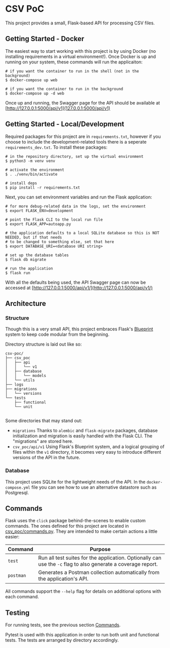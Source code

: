 # CSV PoC

This project provides a small, Flask-based API for processing CSV files.

## Getting Started - Docker

The easiest way to start working with this project is by using Docker (no installing requirements in a virtual environment!). Once Docker is up and running on your system, these commands will run the applicaiton:

```shell
# if you want the container to run in the shell (not in the background)
$ docker-compose up web

# if you want the container to run in the background
$ docker-compose up -d web
```

Once up and running, the Swagger page for the API should be available at [http://127.0.0.1:5000/api/v1](127.0.0.1:5000/api/v1)

## Getting Started - Local/Development

Required packages for this project are in `requirements.txt`, however if you choose to include the development-related tools there is a seperate `requirements_dev.txt`. To install these packages:

```shell script
# in the repository directory, set up the virtual environment
$ python3 -m venv venv

# activate the environment
$ . ./venv/bin/activate

# install deps
$ pip install -r requirements.txt
```

Next, you can set environment variables and run the Flask application:

```shell
# for more debug-related data in the logs, set the environment
$ export FLASK_ENV=development

# point the Flask CLI to the local run file
$ export FLASK_APP=autoapp.py

# the application defaults to a local SQLite database so this is NOT NEEDED, but if that needs
# to be changed to something else, set that here
$ export DATABASE_URI=<database URI string>

# set up the database tables
$ flask db migrate

# run the application
$ flask run
```

With all the defaults being used, the API Swagger page can now be accessed at [http://127.0.0.1:5000/api/v1/](http://127.0.0.1:5000/api/v1/)

## Architecture

### Structure

Though this is a very small API, this project embraces Flask's [Blueprint](https://flask.palletsprojects.com/en/2.1.x/blueprints/#why-blueprints) system to keep code modular from the beginning.

Directory structure is laid out like so:

```shell script
csv-poc/
├── csv_poc
│   ├── api
│   │   └── v1
│   ├── database
│   │   └── models
│   └── utils
├── logs
├── migrations
│   └── versions
└── tests
    ├── functional
    └── unit


```

Some directories that may stand out:

- `migrations` Thanks to `alembic` and `flask-migrate` packages, database initialization and migration is easily handled with the Flask CLI. The "migrations" are stored here.
- `csv_poc/api/v1` Using Flask's Blueprint system, and a logical grouping of files within the `v1` directory, it becomes very easy to introduce different versions of the API in the future.

### Database

This project uses SQLite for the lightweight needs of the API. In the `docker-compose.yml` file you can see how to use an alternative datastore such as Postgresql.

## Commands

Flask uses the `click` package behind-the-scenes to enable custom commands. The ones defined for this project are located in [csv_poc/commands.py](csv_poc/commands.py). They are intended to make certain actions a little easier:

| Command | Purpose                                                                                                      |
|---------|--------------------------------------------------------------------------------------------------------------|
| `test`   | Run all test suites for the application. Optionally can use the `-c` flag to also generate a coverage report. |
| `postman` | Generates a Postman collection automatically from the application's API.                                     |

All commands support the `--help` flag for details on additional options with each command.

## Testing

For running tests, see the previous section [Commands](#commands).

Pytest is used with this application in order to run both unit and functional tests. The tests are arranged by directory accordingly.
